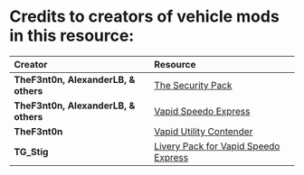 # Credits to creators of vehicle mods in this resource:

| Creator                                | Resource |
| :---                                   |     :---      |
| **TheF3nt0n, AlexanderLB, & others** | [The Security Pack](https://www.gta5-mods.com/vehicles/the-security-pack-add-on#comments_tab) |
| **TheF3nt0n, AlexanderLB, & others** | [Vapid Speedo Express](https://www.gta5-mods.com/vehicles/vapid-speedo-express-add-on-liveries) |
| **TheF3nt0n**                          | [Vapid Utility Contender](https://www.gta5-mods.com/vehicles/vapid-utility-contender-mapped-add-on-replace) |
| **TG_Stig**                            | [Livery Pack for Vapid Speedo Express](https://www.gta5-mods.com/paintjobs/supplementary-livery-pack-for-speedo-express) |